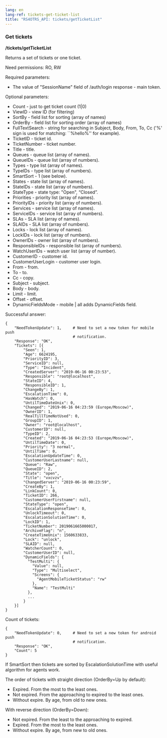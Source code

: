 ```yaml
---
lang: en
lang-ref: tickets-get-ticket-list
title: "RS4OTRS_API: tickets/getTicketList"
---
```


### Get tickets

**/tickets/getTicketList**

Returns a set of tickets or one ticket.

Need permissions: RO, RW

Required parameters:

- The value of "SessionName" field of /auth/login response - main token.

Optional parameters:

- Count - just to get ticket count (1\|0)
- ViewID - view ID (for filtering)
- SortBy - field list for sorting (array of names)
- OrderBy - field list for sorting order (array of names)
- FullTextSearch - string for searching in Subject, Body, From, To, Cc
    ('\%' sign is used for matching: ``\%hello\%'' for example).
- TicketID - ticket id.
- TicketNumber - ticket number.
- Title - title.
- Queues - queue list (array of names).
- QueueIDs - queue list (array of numbers).
- Types - type list (array of names).
- TypeIDs - type list (array of numbers).
- SmartSort - 1 (see below).
- States - state list (array of names).
- StateIDs - state list (array of numbers).
- StateType - state type: "Open", “Closed”.
- Priorities - priority list (array of names).
- PriorityIDs - priority list (array of numbers).
- Services - service list (array of names).
- ServiceIDs - service list (array of numbers).
- SLAs - SLA list (array of names).
- SLAIDs - SLA list (array of numbers).
- Locks - lock list (array of names).
- LockIDs - lock list (array of numbers).
- OwnerIDs - owner list (array of numbers).
- ResponsibleIDs - responsible list (array of numbers).
- WatchUserIDs - watch user list (array of number).
- CustomerID - customer id.
- CustomerUserLogin - customer user login.
- From - from.
- To - to.
- Cc - copy.
- Subject - subject.
- Body - body.
- Limit - limit.
- Offset - offset.
- DynamicFieldsMode - mobile \| all adds DynamicFields field.

Successful answer:

```
{
    "NeedTokenUpdate": 1,     # Need to set a new token for mobile push
                              # notification.
    "Response": "OK",
    "Tickets": [{
        "Seen": 1,
        "Age": 6624195,
        "PriorityID": 3,
        "ServiceID": null,
        "Type": "Incident",
        "CreatedServer": "2019-06-16 00:23:53",
        "Responsible": "root@localhost",
        "StateID": 4,
        "ResponsibleID": 1,
        "ChangeBy": 1,
        "EscalationTime": 0,
        "HasWatch": 0,
        "UntilTimeDateUnix": 0,
        "Changed": "2019-06-16 04:23:59 (Europe/Moscow)",
        "OwnerID": 1,
        "RealTillTimeNotUsed": 0,
        "GroupID": 1,
        "Owner": "root@localhost",
        "CustomerID": null,
        "TypeID": 2,
        "Created": "2019-06-16 04:23:53 (Europe/Moscow)",
        "UntilTimeDate": 0,
        "Priority": "3 normal",
        "UntilTime": 0,
        "EscalationUpdateTime": 0,
        "CustomerUserLastname": null,
        "Queue": "Raw",
        "QueueID": 2,
        "State": "open",
        "Title": "vxcvzv",
        "ChangedServer": "2019-06-16 00:23:59",
        "CreateBy": 1,
        "LinkCount": 0,
        "TicketID": 266,
        "CustomerUserFirstname": null,
        "StateType": "open",
        "EscalationResponseTime": 0,
        "UnlockTimeout": 0,
        "EscalationSolutionTime": 0,
        "LockID": 1,
        "TicketNumber": 2019061665000017,
        "ArchiveFlag": "n",
        "CreateTimeUnix": 1560633833,
        "Lock": "unlock",
        "SLAID": null,
        "WatcherCount": 0,
        "CustomerUserID": null,
        "DynamicFields": {
          "TestMulti": {
            "Value": null,
            "Type": "Multiselect",
            "Screens": {
              "AgentMobileTicketStatus": "rw"
            },
            "Name": "TestMulti"
          },
          ...
        }
    }]
}
```

Count of tickets:

```
{
    "NeedTokenUpdate": 0,     # Need to set a new token for android push
                              # notification.
    "Response": "OK",
    "Count": 5
}
```

If SmartSort then tickets are sorted by EscalationSolutionTime with useful
algorithm for agents work.

The order of tickets with straight direction (OrderBy=Up by default):

- Expired. From the most to the least ones.
- Not expired. From the approaching to expired to the least ones.
- Without expire. By age, from old to new ones.

With reverse direction (OrderBy=Down):

- Not expired. From the least to the approaching to expired.
- Expired. From the most to the least ones.
- Without expire. By age, from new to old ones.
